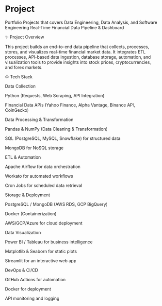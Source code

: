 # Project
Portfolio Projects that covers Data Engineering, Data Analysis, and Software Engineering
Real-Time Financial Data Pipeline & Dashboard

✨ Project Overview

This project builds an end-to-end data pipeline that collects, processes, stores, and visualizes real-time financial market data. It integrates ETL processes, API-based data ingestion, database storage, automation, and visualization tools to provide insights into stock prices, cryptocurrencies, and forex markets.

⚙️ Tech Stack

Data Collection

Python (Requests, Web Scraping, API Integration)

Financial Data APIs (Yahoo Finance, Alpha Vantage, Binance API, CoinGecko)

Data Processing & Transformation

Pandas & NumPy (Data Cleaning & Transformation)

SQL (PostgreSQL, MySQL, Snowflake) for structured data

MongoDB for NoSQL storage

ETL & Automation

Apache Airflow for data orchestration

Workato for automated workflows

Cron Jobs for scheduled data retrieval

Storage & Deployment

PostgreSQL / MongoDB (AWS RDS, GCP BigQuery)

Docker (Containerization)

AWS/GCP/Azure for cloud deployment

Data Visualization

Power BI / Tableau for business intelligence

Matplotlib & Seaborn for static plots

Streamlit for an interactive web app

DevOps & CI/CD

GitHub Actions for automation

Docker for deployment

API monitoring and logging
